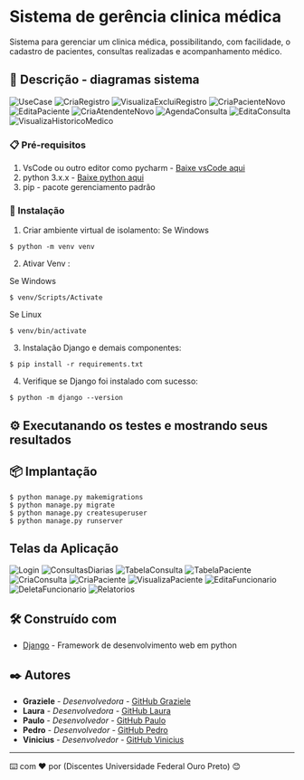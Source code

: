 # Sistema de gerência clinica médica

Sistema para gerenciar um clinica médica, possibilitando, com facilidade, o cadastro de pacientes, consultas realizadas e acompanhamento médico. 

## 🚀 Descrição - diagramas sistema

![UseCase](img/UseCase.jpeg)
![CriaRegistro](img/CriaRegistro.png)
![VisualizaExcluiRegistro](img/VisualizaExcluiRegistro.png)
![CriaPacienteNovo](img/CriaPacienteNovo.png)
![EditaPaciente](img/EditaPaciente.png)
![CriaAtendenteNovo](img/CriaAtendenteNovo.png)
![AgendaConsulta](img/AgendaConsulta.png)
![EditaConsulta](img/EditaConsulta.png)
![VisualizaHistoricoMedico](img/VisualizaHistoricoMedico.png)



### 📋 Pré-requisitos

1. VsCode ou outro editor como pycharm -  [Baixe vsCode aqui ](https://code.visualstudio.com/download)
2. python 3.x.x - [Baixe python aqui](http://www.sis4.com/brModelo/)
3. pip - pacote gerenciamento padrão

### 🔧 Instalação
1. Criar ambiente virtual de isolamento: 
Se Windows
```
$ python -m venv venv
```
2. Ativar Venv :

Se Windows
```
$ venv/Scripts/Activate 
```
Se Linux 
```
$ venv/bin/activate 
```

3. Instalação Django e demais componentes:

```
$ pip install -r requirements.txt 
```

4. Verifique se Django foi instalado com sucesso:
```
$ python -m django --version
```



## ⚙️ Executanando os testes e mostrando seus resultados


## 📦 Implantação

```
$ python manage.py makemigrations
$ python manage.py migrate
$ python manage.py createsuperuser
$ python manage.py runserver
```
## Telas da Aplicação

![Login](img/login.png)
![ConsultasDiarias](img/ConsultasDiarias.png)
![TabelaConsulta](img/TabelaConsulta.png)
![TabelaPaciente](img/TabelaPaciente.png)
![CriaConsulta](img/CriaConsulta.png)
![CriaPaciente](img/CriaPaciente.png)
![VisualizaPaciente](img/VisualizaPaciente.png)
![EditaFuncionario](img/EditaFuncionario.png)
![DeletaFuncionario](img/DeletaFuncionario.png)
![Relatorios](img/Relatorios.png)


## 🛠️ Construído com

* [Django](https://www.djangoproject.com/) - Framework de desenvolvimento web em python



## ✒️ Autores

* **Graziele** - *Desenvolvedora* - [GitHub Graziele](https://github.com/Graziele-Rodrigues)
* **Laura** - *Desenvolvedora* -  [GitHub Laura](https://github.com/LauraMarques20)
* **Paulo** - *Desenvolvedor* - [GitHub Paulo](https://github.com/Paulolzms)
* **Pedro** - *Desenvolvedor* - [GitHub Pedro](https://github.com/pedrohvenancio)
* **Vinicius** - *Desenvolvedor* - [GitHub Vinicius](https://github.com/ViniHubb)



---
⌨️ com ❤️ por (Discentes Universidade Federal Ouro Preto) 😊